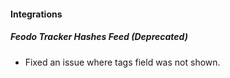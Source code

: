 
#### Integrations
##### Feodo Tracker Hashes Feed (Deprecated)
- Fixed an issue where tags field was not shown.